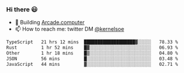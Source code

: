 ### Hi there 😃

- 🔨 Building [Arcade.computer](https://arcade.computer)
- 📫 How to reach me: twitter DM [@kernelsoe](https://twitter.com/kernelsoe)

<!--START_SECTION:waka-->

```txt
TypeScript   21 hrs 12 mins  ███████████████████▓░░░░░   78.33 %
Rust         1 hr 52 mins    █▓░░░░░░░░░░░░░░░░░░░░░░░   06.93 %
Other        1 hr 18 mins    █▒░░░░░░░░░░░░░░░░░░░░░░░   04.80 %
JSON         56 mins         █░░░░░░░░░░░░░░░░░░░░░░░░   03.48 %
JavaScript   44 mins         ▓░░░░░░░░░░░░░░░░░░░░░░░░   02.71 %
```

<!--END_SECTION:waka-->
